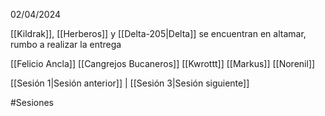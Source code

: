 02/04/2024

[[Kildrak]], [[Herberos]] y [[Delta-205|Delta]] se encuentran en altamar, rumbo a realizar la entrega

[[Felicio Ancla]]
[[Cangrejos Bucaneros]]
[[Kwrottt]]
[[Markus]]
[[Norenil]]



[[Sesión 1|Sesión anterior]] | [[Sesión 3|Sesión siguiente]]

#Sesiones